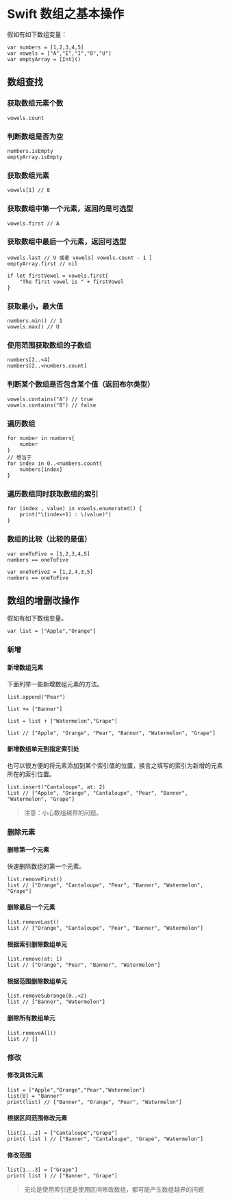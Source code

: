 # Swift 数组之基本操作
假如有如下数组变量：
```
var numbers = [1,2,3,4,5]
var vowels = ["A","E","I","O","U"]
var emptyArray = [Int]()
```
## 数组查找
### 获取数组元素个数
```
vowels.count
```

### 判断数组是否为空
```
numbers.isEmpty
emptyArray.isEmpty
```
### 获取数组元素
```
vowels[1] // E
```

### 获取数组中第一个元素，返回的是可选型
```
vowels.first // A
```

### 获取数组中最后一个元素，返回可选型
```
vowels.last // U 或者 vowels[ vowels.count - 1 ]
emptyArray.first // nil

if let firstVowel = vowels.first{
    "The first vowel is " + firstVowel
}
```

### 获取最小，最大值
```
numbers.min() // 1
vowels.max() // U
```

### 使用范围获取数组的子数组
```
numbers[2..<4]
numbers[2..<numbers.count]
```

### 判断某个数组是否包含某个值（返回布尔类型）
```
vowels.contains("A") // true
vowels.contains("B") // false
```

### 遍历数组
```
for number in numbers{
    number
}
// 想当于
for index in 0..<numbers.count{
    numbers[index]
}
```

### 遍历数组同时获取数组的索引
```
for (index , value) in vowels.enumerated() {
    print("\(index+1) : \(value)")
}
```

### 数组的比较（比较的是值）

```
var oneToFive = [1,2,3,4,5]
numbers == oneToFive

var oneToFive2 = [1,2,4,3,5]
numbers == oneToFive
```

## 数组的增删改操作

假如有如下数组变量。
```
var list = ["Apple","Orange"]
```
### 新增
#### 新增数组元素
下面列举一些新增数组元素的方法。
```
list.append("Pear")

list += ["Banner"]

list = list + ["Watermelon","Grape"]

list // ["Apple", "Orange", "Pear", "Banner", "Watermelon", "Grape"]
```

#### 新增数组单元到指定索引处
也可以很方便的将元素添加到某个索引值的位置，换言之填写的索引为新增的元素所在的索引位置。
```
list.insert("Cantaloupe", at: 2)
list // ["Apple", "Orange", "Cantaloupe", "Pear", "Banner", "Watermelon", "Grape"]
```

> 注意：小心数组越界的问题。

### 删除元素
#### 删除第一个元素
快速删除数组的第一个元素。
```
list.removeFirst()
list // ["Orange", "Cantaloupe", "Pear", "Banner", "Watermelon", "Grape"]
```

#### 删除最后一个元素

```
list.removeLast()
list // ["Orange", "Cantaloupe", "Pear", "Banner", "Watermelon"]
```

#### 根据索引删除数组单元

```
list.remove(at: 1)
list // ["Orange", "Pear", "Banner", "Watermelon"]
```

#### 根据范围删除数组单元

```
list.removeSubrange(0..<2)
list // ["Banner", "Watermelon"]
```

#### 删除所有数组单元

```
list.removeAll()
list // []
```
### 修改
#### 修改具体元素

```
list = ["Apple","Orange","Pear","Watermelon"]
list[0] = "Banner"
print(list) // ["Banner", "Orange", "Pear", "Watermelon"]
```

#### 根据区间范围修改元素

```
list[1...2] = ["Cantaloupe","Grape"]
print( list ) // ["Banner", "Cantaloupe", "Grape", "Watermelon"]
```

#### 修改范围

```
list[1...3] = ["Grape"]
print( list ) // ["Banner", "Grape"]
```

> 无论是使用索引还是使用区间修改数组，都可能产生数组越界的问题


















